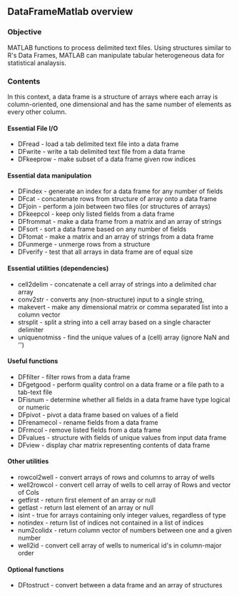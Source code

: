 ## DataFrameMatlab overview

### Objective

MATLAB functions to process delimited text files. Using structures similar to
R's Data Frames, MATLAB can manipulate tabular heterogeneous data for
statistical analaysis.

### Contents

In this context, a data frame is a structure of arrays where each array is
column-oriented, one dimensional and has the same number of elements as every
other column.

#### Essential File I/O
   * DFread    - load a tab delimited text file into a data frame
   * DFwrite   - write a tab delimited text file from a data frame
   * DFkeeprow - make subset of a data frame given row indices

#### Essential data manipulation
   * DFindex   - generate an index for a data frame for any number of fields
   * DFcat     - concatenate rows from structure of array onto a data frame
   * DFjoin    - perform a join between two files (or structures of arrays)
   * DFkeepcol - keep only listed fields from a data frame
   * DFfrommat - make a data frame from a matrix and an array of strings
   * DFsort    - sort a data frame based on any number of fields
   * DFtomat   - make a matrix and an array of strings from a data frame
   * DFunmerge - unmerge rows from a structure
   * DFverify  - test that all arrays in data frame are of equal size

#### Essential utilities (dependencies)
   * cell2delim    - concatenate a cell array of strings into a delimited char array
   * conv2str      - converts any (non-structure) input to a single string,
   * makevert      - make any dimensional matrix or comma separated list into a column vector
   * strsplit      - split a string into a cell array based on a single character delimiter
   * uniquenotmiss - find the unique values of a (cell) array (ignore NaN and '')

#### Useful functions
   * DFfilter      - filter rows from a data frame
   * DFgetgood     - perform quality control on a data frame or a file path to a tab-text file
   * DFisnum       - determine whether all fields in a data frame have type logical or numeric
   * DFpivot       - pivot a data frame based on values of a field
   * DFrenamecol   - rename fields from a data frame
   * DFrmcol       - remove listed fields from a data frame
   * DFvalues      - structure with fields of unique values from input data frame
   * DFview        - display char matrix representing contents of data frame

#### Other utilities
   * rowcol2well   - convert arrays of rows and columns to array of wells
   * well2rowcol   - convert cell array of wells to cell array of Rows and vector of Cols
   * getfirst      - return first element of an array or null
   * getlast       - return last element of an array or null
   * isint         - true for arrays containing only integer values, regardless of type
   * notindex      - return list of indices not contained in a list of indices
   * num2colidx    - return column vector of numbers between one and a given number
   * well2id       - convert cell array of wells to numerical id's in column-major order

#### Optional functions  
   * DFtostruct    - convert between a data frame and an array of structures

